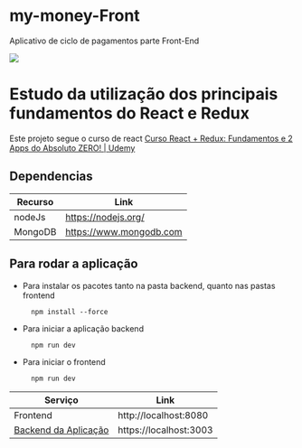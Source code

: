 # my-money-Front
Aplicativo de ciclo de pagamentos parte Front-End

<img src="https://i.imgur.com/UsaCijp.png">

<br>

# Estudo da utilização dos principais fundamentos do React e Redux

Este projeto segue o curso de react <a href="https://www.udemy.com/course/react-redux-pt/">Curso React + Redux: Fundamentos e 2 Apps do Absoluto ZERO! | Udemy</a>


## Dependencias
| Recurso | Link |
| ------ | ------ |
| nodeJs |  https://nodejs.org/|
| MongoDB | https://www.mongodb.com |

## Para rodar a aplicação

- Para instalar os pacotes tanto na pasta backend, quanto nas pastas frontend
    
        npm install --force
    
- Para iniciar a aplicação backend
    
        npm run dev

- Para iniciar o frontend
        
        npm run dev

| Serviço | Link |
| ------ | ------ |
| Frontend | http://localhost:8080 |
| <a href="https://github.com/Smooke09/my-money-API" target="_blank">Backend da Aplicação </a> | https://localhost:3003 |

